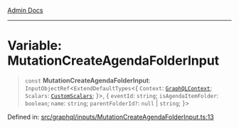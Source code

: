 [Admin Docs](/)

***

# Variable: MutationCreateAgendaFolderInput

> `const` **MutationCreateAgendaFolderInput**: `InputObjectRef`\<`ExtendDefaultTypes`\<\{ `Context`: [`GraphQLContext`](../../../context/type-aliases/GraphQLContext.md); `Scalars`: [`CustomScalars`](../../../scalars/type-aliases/CustomScalars.md); \}\>, \{ `eventId`: `string`; `isAgendaItemFolder`: `boolean`; `name`: `string`; `parentFolderId?`: `null` \| `string`; \}\>

Defined in: [src/graphql/inputs/MutationCreateAgendaFolderInput.ts:13](https://github.com/Sourya07/talawa-api/blob/4e4298c85a0d2c28affa824f2aab7ec32b5f3ac5/src/graphql/inputs/MutationCreateAgendaFolderInput.ts#L13)

